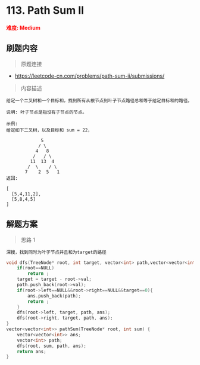 # 113. Path Sum II

 **<font color=red>难度: Medium</font>**

 ## 刷题内容

 > 原题连接

* https://leetcode-cn.com/problems/path-sum-ii/submissions/
  
 > 内容描述
 
 ```
给定一个二叉树和一个目标和，找到所有从根节点到叶子节点路径总和等于给定目标和的路径。

说明: 叶子节点是指没有子节点的节点。

示例:
给定如下二叉树，以及目标和 sum = 22，

              5
             / \
            4   8
           /   / \
          11  13  4
         /  \    / \
        7    2  5   1
返回:

[
   [5,4,11,2],
   [5,8,4,5]
]
 ```

## 解题方案
> 思路 1
```
深搜，找到同时为叶子节点并且和为target的路径

```

```cpp
void dfs(TreeNode* root, int target, vector<int> path,vector<vector<int>>& ans){
    if(root==NULL)
        return ;
    target = target - root->val;
    path.push_back(root->val);
    if(root->left==NULL&&root->right==NULL&&target==0){
        ans.push_back(path);
        return ;
    } 
    dfs(root->left, target, path, ans);
    dfs(root->right, target, path, ans);
}
vector<vector<int>> pathSum(TreeNode* root, int sum) {
    vector<vector<int>> ans;
    vector<int> path;
    dfs(root, sum, path, ans);
    return ans;
}
```